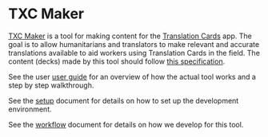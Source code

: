 # TXC Maker

[TXC Maker](http://translation-cards-dev.appspot.com) is a tool for making content for the [Translation Cards](https://github.com/translation-cards/translation-card) app. The goal is to allow humanitarians and translators to make relevant and accurate translations available to aid workers using Translation Cards in the field. The content (decks) made by this tool should follow [this specification](https://github.com/translation-cards/translation-cards/blob/master/docs/txc.md).

See the user [user guide](https://github.com/translation-cards/txc-maker/docs/user-guide.md ) for an overview of how the actual tool works and a step by step walkthrough.

See the [setup](https://github.com/translation-cards/txc-maker/blob/master/docs/setup.md) document for details on how to set up the development environment.

See the [workflow](https://github.com/translation-cards/txc-maker/blob/master/docs/workflow.md) document for details on how we develop for this tool.

